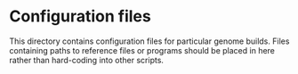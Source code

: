 # Configuration files

This directory contains configuration files for particular genome builds.  Files containing paths to reference files or programs should be placed in here rather than hard-coding into other scripts.
